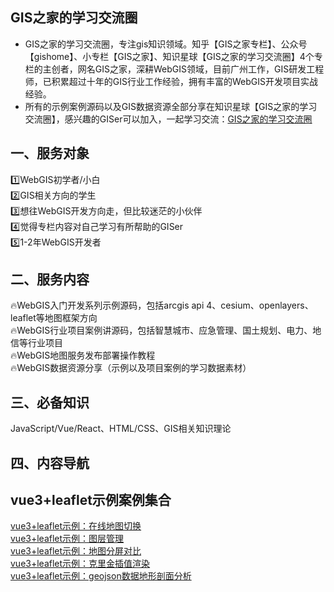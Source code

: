 ## GIS之家的学习交流圈
- GIS之家的学习交流圈，专注gis知识领域。知乎【GIS之家专栏】、公众号【gishome】、小专栏【GIS之家】、知识星球【GIS之家的学习交流圈】4个专栏的主创者，网名GIS之家，深耕WebGIS领域，目前广州工作，GIS研发工程师，已积累超过十年的GIS行业工作经验，拥有丰富的WebGIS开发项目实战经验。  
- 所有的示例案例源码以及GIS数据资源全部分享在知识星球【GIS之家的学习交流圈】，感兴趣的GISer可以加入，一起学习交流：[GIS之家的学习交流圈](https://t.zsxq.com/Ivg49)   

## 一、服务对象  
1️⃣WebGIS初学者/小白  
2️⃣GIS相关方向的学生  
3️⃣想往WebGIS开发方向走，但比较迷茫的小伙伴  
4️⃣觉得专栏内容对自己学习有所帮助的GISer  
5️⃣1-2年WebGIS开发者  

## 二、服务内容  
🔥WebGIS入门开发系列示例源码，包括arcgis api 4、cesium、openlayers、leaflet等地图框架方向  
🔥WebGIS行业项目案例讲源码，包括智慧城市、应急管理、国土规划、电力、地信等行业项目  
🔥WebGIS地图服务发布部署操作教程  
🔥WebGIS数据资源分享（示例以及项目案例的学习数据素材）  

## 三、必备知识 
JavaScript/Vue/React、HTML/CSS、GIS相关知识理论

## 四、内容导航  

## vue3+leaflet示例案例集合
[vue3+leaflet示例：在线地图切换](https://gitee.com/gishome/gis-learning-circle/tree/main/vue3+leaflet%E7%A4%BA%E4%BE%8B%E6%A1%88%E4%BE%8B%E9%9B%86%E5%90%88/%E5%9C%A8%E7%BA%BF%E5%9C%B0%E5%9B%BE%E5%88%87%E6%8D%A2)   
[vue3+leaflet示例：图层管理](https://gitee.com/gishome/gis-learning-circle/tree/main/vue3+leaflet%E7%A4%BA%E4%BE%8B%E6%A1%88%E4%BE%8B%E9%9B%86%E5%90%88/%E5%9B%BE%E5%B1%82%E7%AE%A1%E7%90%86)   
[vue3+leaflet示例：地图分屏对比](https://gitee.com/gishome/gis-learning-circle/tree/main/vue3+leaflet%E7%A4%BA%E4%BE%8B%E6%A1%88%E4%BE%8B%E9%9B%86%E5%90%88/%E5%9C%B0%E5%9B%BE%E5%88%86%E5%B1%8F%E5%AF%B9%E6%AF%94)  
[vue3+leaflet示例：克里金插值渲染](https://gitee.com/gishome/gis-learning-circle/blob/main/vue3+leaflet%E7%A4%BA%E4%BE%8B%E6%A1%88%E4%BE%8B%E9%9B%86%E5%90%88/%E5%85%8B%E9%87%8C%E9%87%91%E6%8F%92%E5%80%BC%E6%B8%B2%E6%9F%93%E6%98%BE%E7%A4%BA/%E5%85%8B%E9%87%8C%E9%87%91%E6%8F%92%E5%80%BC%E6%B8%B2%E6%9F%93%E6%98%BE%E7%A4%BA.md)   
[vue3+leaflet示例：geojson数据地形剖面分析](https://gitee.com/gishome/gis-learning-circle/tree/main/vue3+leaflet%E7%A4%BA%E4%BE%8B%E6%A1%88%E4%BE%8B%E9%9B%86%E5%90%88/geojson%E6%95%B0%E6%8D%AE%E5%9C%B0%E5%BD%A2%E5%89%96%E9%9D%A2%E5%88%86%E6%9E%90) 

